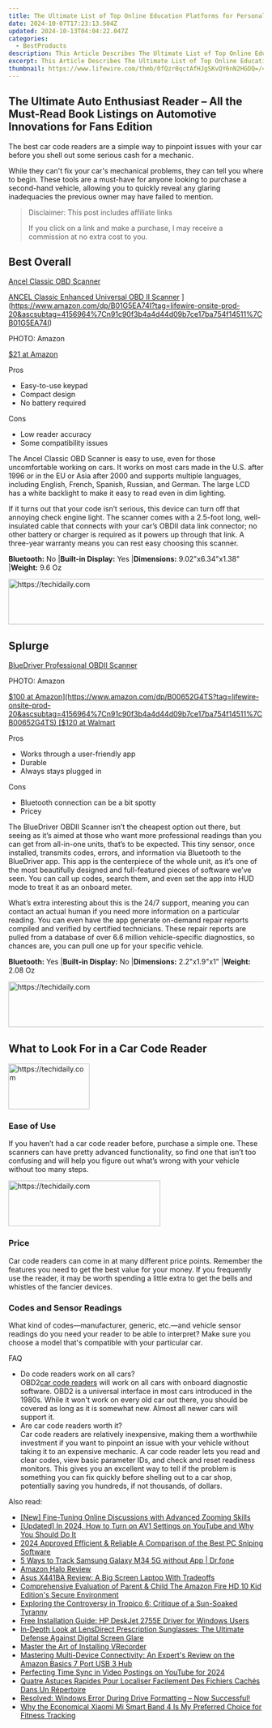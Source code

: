 ```yaml
---
title: The Ultimate List of Top Online Education Platforms for Personal Growth
date: 2024-10-07T17:23:13.504Z
updated: 2024-10-13T04:04:22.047Z
categories:
  - BestProducts
description: This Article Describes The Ultimate List of Top Online Education Platforms for Personal Growth
excerpt: This Article Describes The Ultimate List of Top Online Education Platforms for Personal Growth
thumbnail: https://www.lifewire.com/thmb/0fQzr0qctAfHJgSKvQY6nN2HGDQ=/400x300/filters:no_upscale():max_bytes(150000):strip_icc():format(webp)/The10BestEducationalWebsitesforTakingOnlineCoursesin2021-final-a1b955b29f624dfc84645c86f33d6c3b.jpg
---
```


## The Ultimate Auto Enthusiast Reader – All the Must-Read Book Listings on Automotive Innovations for Fans Edition

 The best car code readers are a simple way to pinpoint issues with your car before you shell out some serious cash for a mechanic.

 While they can't fix your car's mechanical problems, they can tell you where to begin. These tools are a must-have for anyone looking to purchase a second-hand vehicle, allowing you to quickly reveal any glaring inadequacies the previous owner may have failed to mention.

>  Disclaimer: This post includes affiliate links
>
>  If you click on a link and make a purchase, I may receive a commission at no extra cost to you.
>

## Best Overall

[Ancel Classic OBD Scanner](https://www.amazon.com/dp/B01G5EA74I?tag=lifewire-onsite-prod-20&ascsubtag=4156964%7Cn91c90f3b4a4d44d09b7ce17ba754f14511%7CB01G5EA74I)

[ANCEL Classic Enhanced Universal OBD II Scanner](https://www.lifewire.com/thmb/89GEP5wvXrJ2pm04eqq2t7sjeNs=/fit-in/1500x1000/filters:no_upscale():max_bytes(150000):strip_icc():format(webp)/ancel-classic-enhanced-universal-obd-ii-scanner-49eabf2abdfb48d18a3374996f6cc802.jpg) ](https://www.amazon.com/dp/B01G5EA74I?tag=lifewire-onsite-prod-20&ascsubtag=4156964%7Cn91c90f3b4a4d44d09b7ce17ba754f14511%7CB01G5EA74I)

PHOTO: Amazon

[$21 at Amazon](https://www.amazon.com/dp/B01G5EA74I?tag=lifewire-onsite-prod-20&ascsubtag=4156964%7Cn91c90f3b4a4d44d09b7ce17ba754f14511%7CB01G5EA74I)

 Pros

* Easy-to-use keypad
* Compact design
* No battery required

 Cons

* Low reader accuracy
* Some compatibility issues

 The Ancel Classic OBD Scanner is easy to use, even for those uncomfortable working on cars. It works on most cars made in the U.S. after 1996 or in the EU or Asia after 2000 and supports multiple languages, including English, French, Spanish, Russian, and German. The large LCD has a white backlight to make it easy to read even in dim lighting.

 If it turns out that your code isn’t serious, this device can turn off that annoying check engine light. The scanner comes with a 2.5-foot long, well-insulated cable that connects with your car’s OBDII data link connector; no other battery or charger is required as it powers up through that link. A three-year warranty means you can rest easy choosing this scanner.

**Bluetooth:** No |**Built-in Display:** Yes |**Dimensions:** 9.02"x6.34"x1.38" |**Weight:** 9.6 Oz

<!-- affiliate ads begin -->
<a href="https://appsumo.8odi.net/c/5597632/2151871/7443" target="_top" id="2151871">
  <img src="//a.impactradius-go.com/display-ad/7443-2151871" border="0" alt="https://techidaily.com" width="600" height="90"/>
</a>
<img height="0" width="0" src="https://appsumo.8odi.net/i/5597632/2151871/7443" style="position:absolute;visibility:hidden;" border="0" />
<!-- affiliate ads end -->

## Splurge

[BlueDriver Professional OBDII Scanner](https://www.amazon.com/dp/B00652G4TS?tag=lifewire-onsite-prod-20&ascsubtag=4156964%7Cn91c90f3b4a4d44d09b7ce17ba754f14511%7CB00652G4TS)

[](https://www.amazon.com/dp/B00652G4TS?tag=lifewire-onsite-prod-20&ascsubtag=4156964%7Cn91c90f3b4a4d44d09b7ce17ba754f14511%7CB00652G4TS)

PHOTO: Amazon

[$100 at Amazon](https://www.amazon.com/dp/B00652G4TS?tag=lifewire-onsite-prod-20&ascsubtag=4156964%7Cn91c90f3b4a4d44d09b7ce17ba754f14511%7CB00652G4TS) [$120 at Walmart](https://www.walmart.com/ip/415766460)

 Pros

* Works through a user-friendly app
* Durable
* Always stays plugged in

 Cons

* Bluetooth connection can be a bit spotty
* Pricey

 The BlueDriver OBDII Scanner isn’t the cheapest option out there, but seeing as it’s aimed at those who want more professional readings than you can get from all-in-one units, that’s to be expected. This tiny sensor, once installed, transmits codes, errors, and information via Bluetooth to the BlueDriver app. This app is the centerpiece of the whole unit, as it’s one of the most beautifully designed and full-featured pieces of software we’ve seen. You can call up codes, search them, and even set the app into HUD mode to treat it as an onboard meter.

 What’s extra interesting about this is the 24/7 support, meaning you can contact an actual human if you need more information on a particular reading. You can even have the app generate on-demand repair reports compiled and verified by certified technicians. These repair reports are pulled from a database of over 6.6 million vehicle-specific diagnostics, so chances are, you can pull one up for your specific vehicle.

**Bluetooth:** Yes |**Built-in Display:** No |**Dimensions:** 2.2"x1.9"x1" |**Weight:** 2.08 Oz

<!-- affiliate ads begin -->
<a href="https://aligracehair.sjv.io/c/5597632/2006919/19272" target="_top" id="2006919">
  <img src="//a.impactradius-go.com/display-ad/19272-2006919" border="0" alt="https://techidaily.com" width="728" height="90"/>
</a>
<img height="0" width="0" src="https://aligracehair.sjv.io/i/5597632/2006919/19272" style="position:absolute;visibility:hidden;" border="0" />
<!-- affiliate ads end -->

## What to Look For in a Car Code Reader

<!-- affiliate ads begin -->
<a href="https://united.elfm.net/c/5597632/2139558/4704" target="_top" id="2139558">
  <img src="//a.impactradius-go.com/display-ad/4704-2139558" border="0" alt="https://techidaily.com" width="160" height="90"/>
</a>
<img height="0" width="0" src="https://united.elfm.net/i/5597632/2139558/4704" style="position:absolute;visibility:hidden;" border="0" />
<!-- affiliate ads end -->

### Ease of Use

 If you haven’t had a car code reader before, purchase a simple one. These scanners can have pretty advanced functionality, so find one that isn’t too confusing and will help you figure out what’s wrong with your vehicle without too many steps.

<!-- affiliate ads begin -->
<a href="https://review-au.sjv.io/c/5597632/2098704/14409" target="_top" id="2098704">
  <img src="//a.impactradius-go.com/display-ad/14409-2098704" border="0" alt="https://techidaily.com" width="300" height="90"/>
</a>
<img height="0" width="0" src="https://review-au.sjv.io/i/5597632/2098704/14409" style="position:absolute;visibility:hidden;" border="0" />
<!-- affiliate ads end -->

### Price

 Car code readers can come in at many different price points. Remember the features you need to get the best value for your money. If you frequently use the reader, it may be worth spending a little extra to get the bells and whistles of the fancier devices.

### Codes and Sensor Readings

 What kind of codes—manufacturer, generic, etc.—and vehicle sensor readings do you need your reader to be able to interpret? Make sure you choose a model that's compatible with your particular car.

 FAQ

* Do code readers work on all cars?  
 OBD2[car code readers](https://www.lifewire.com/what-is-car-code-reader-534869) will work on all cars with onboard diagnostic software. OBD2 is a universal interface in most cars introduced in the 1980s. While it won't work on every old car out there, you should be covered as long as it is somewhat new. Almost all newer cars will support it.
* Are car code readers worth it?  
 Car code readers are relatively inexpensive, making them a worthwhile investment if you want to pinpoint an issue with your vehicle without taking it to an expensive mechanic. A car code reader lets you read and clear codes, view basic parameter IDs, and check and reset readiness monitors. This gives you an excellent way to tell if the problem is something you can fix quickly before shelling out to a car shop, potentially saving you hundreds, if not thousands, of dollars.

<ins class="adsbygoogle"
     style="display:block"
     data-ad-format="autorelaxed"
     data-ad-client="ca-pub-7571918770474297"
     data-ad-slot="1223367746"></ins>

<ins class="adsbygoogle"
     style="display:block"
     data-ad-client="ca-pub-7571918770474297"
     data-ad-slot="8358498916"
     data-ad-format="auto"
     data-full-width-responsive="true"></ins>

<span class="atpl-alsoreadstyle">Also read:</span>
<div><ul>
<li><a href="https://some-knowledge.techidaily.com/new-fine-tuning-online-discussions-with-advanced-zooming-skills/"><u>[New] Fine-Tuning Online Discussions with Advanced Zooming Skills</u></a></li>
<li><a href="https://youtube-web.techidaily.com/ed-in-2024-how-to-turn-on-av1-settings-on-youtube-and-why-you-should-do-it/"><u>[Updated] In 2024, How to Turn on AV1 Settings on YouTube and Why You Should Do It</u></a></li>
<li><a href="https://on-screen-recording.techidaily.com/2024-approved-efficient-and-reliable-a-comparison-of-the-best-pc-sniping-software/"><u>2024 Approved Efficient & Reliable A Comparison of the Best PC Sniping Software</u></a></li>
<li><a href="https://android-location-track.techidaily.com/5-ways-to-track-samsung-galaxy-m34-5g-without-app-drfone-by-drfone-virtual-android/"><u>5 Ways to Track Samsung Galaxy M34 5G without App | Dr.fone</u></a></li>
<li><a href="https://buynow-info.techidaily.com/amazon-halo-review/"><u>Amazon Halo Review</u></a></li>
<li><a href="https://buynow-info.techidaily.com/asus-x441ba-review-a-big-screen-laptop-with-tradeoffs/"><u>Asus X441BA Review: A Big Screen Laptop With Tradeoffs</u></a></li>
<li><a href="https://buynow-info.techidaily.com/comprehensive-evaluation-of-parent-and-child-the-amazon-fire-hd-10-kid-editions-secure-environment/"><u>Comprehensive Evaluation of Parent & Child The Amazon Fire HD 10 Kid Edition's Secure Environment</u></a></li>
<li><a href="https://buynow-info.techidaily.com/exploring-the-controversy-in-tropico-6-critique-of-a-sun-soaked-tyranny/"><u>Exploring the Controversy in Tropico 6: Critique of a Sun-Soaked Tyranny</u></a></li>
<li><a href="https://driver-download.techidaily.com/free-installation-guide-hp-deskjet-2755e-driver-for-windows-users/"><u>Free Installation Guide: HP DeskJet 2755E Driver for Windows Users</u></a></li>
<li><a href="https://buynow-info.techidaily.com/in-depth-look-at-lensdirect-prescription-sunglasses-the-ultimate-defense-against-digital-screen-glare/"><u>In-Depth Look at LensDirect Prescription Sunglasses: The Ultimate Defense Against Digital Screen Glare</u></a></li>
<li><a href="https://screen-capture.techidaily.com/master-the-art-of-installing-vrecorder/"><u>Master the Art of Installing VRecorder</u></a></li>
<li><a href="https://buynow-info.techidaily.com/mastering-multi-device-connectivity-an-experts-review-on-the-amazon-basics-7-port-usb-3-hub/"><u>Mastering Multi-Device Connectivity: An Expert's Review on the Amazon Basics 7 Port USB 3 Hub</u></a></li>
<li><a href="https://extra-support.techidaily.com/perfecting-time-sync-in-video-postings-on-youtube-for-2024/"><u>Perfecting Time Sync in Video Postings on YouTube for 2024</u></a></li>
<li><a href="https://win-web3.techidaily.com/quatre-astuces-rapides-pour-localiser-facilement-des-fichiers-caches-dans-un-repertoire/"><u>Quatre Astuces Rapides Pour Localiser Facilement Des Fichiers Cachés Dans Un Répertoire</u></a></li>
<li><a href="https://tech-recovery.techidaily.com/1723808226973-resolved-windows-error-during-drive-formatting-now-successful/"><u>Resolved: Windows Error During Drive Formatting – Now Successful!</u></a></li>
<li><a href="https://buynow-info.techidaily.com/why-the-economical-xiaomi-mi-smart-band-4-is-my-preferred-choice-for-fitness-tracking/"><u>Why the Economical Xiaomi Mi Smart Band 4 Is My Preferred Choice for Fitness Tracking</u></a></li>
</ul></div>

